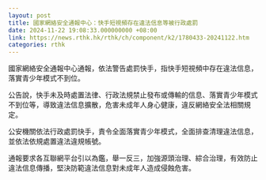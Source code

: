```yaml
---
layout: post
title: 國家網絡安全通報中心：快手短視頻存在違法信息等被行政處罰
date: 2024-11-22 19:08:33.000000000 +08:00
link: https://news.rthk.hk/rthk/ch/component/k2/1780433-20241122.htm
categories: rthk
---
```


國家網絡安全通報中心通報，依法警告處罰快手，指快手短視頻中存在違法信息，落實青少年模式不到位。

公告說，快手未及時處置法律、行政法規禁止發布或傳輸的信息、落實青少年模式不到位等，導致違法信息擴散，危害未成年人身心健康，違反網絡安全法相關規定。

公安機關依法行政處罰快手，責令全面落實青少年模式，全面排查清理違法信息，並依法依規處置違法違規帳號。

通報要求各互聯網平台引以為鑑，舉一反三，加強源頭治理、綜合治理，有效防止違法信息傳播，堅決防範違法信息對未成年人造成侵蝕危害。
